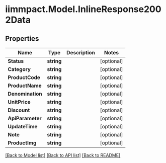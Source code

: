 # iimmpact.Model.InlineResponse2002Data
## Properties

Name | Type | Description | Notes
------------ | ------------- | ------------- | -------------
**Status** | **string** |  | [optional] 
**Category** | **string** |  | [optional] 
**ProductCode** | **string** |  | [optional] 
**ProductName** | **string** |  | [optional] 
**Denomination** | **string** |  | [optional] 
**UnitPrice** | **string** |  | [optional] 
**Discount** | **string** |  | [optional] 
**ApiParameter** | **string** |  | [optional] 
**UpdateTime** | **string** |  | [optional] 
**Note** | **string** |  | [optional] 
**ProductImg** | **string** |  | [optional] 

[[Back to Model list]](../README.md#documentation-for-models) [[Back to API list]](../README.md#documentation-for-api-endpoints) [[Back to README]](../README.md)

